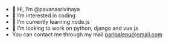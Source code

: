 - 👋 Hi, I’m @pavanasrivinaya
- 👀 I’m interested in coding
- 🌱 I’m currently learning node.js
- 💞️ I’m looking to work on python, django and vue.js
- You can contact me through my mail paripalepu@gmail.com

<!---
pavanasrivinaya/pavanasrivinaya is a ✨ special ✨ repository because its `README.md` (this file) appears on your GitHub profile.
You can click the Preview link to take a look at your changes.
--->
